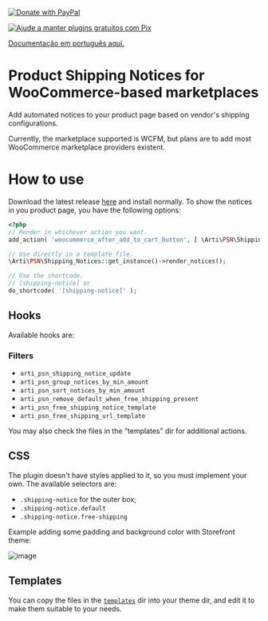 [![Donate with PayPal](https://img.shields.io/badge/paypal-Donate%20with%20paypal-blue?style=for-the-badge&logo=paypal&link=https://www.paypal.com/donate/?hosted_button_id=TZ984YJ3SJEQA)](https://www.paypal.com/donate/?hosted_button_id=TZ984YJ3SJEQA)

[![Ajude a manter plugins gratuitos com Pix](https://img.shields.io/static/v1?style=for-the-badge&logo=pix&color=%2300b7a9&message=Ajude%20a%20manter%20plugins%20gratuitos%20com%20Pix&link=https://nubank.com.br/pagar/16gd05/2YML7GG3gW)](https://nubank.com.br/pagar/16gd05/2YML7GG3gW)

[Documentação em português aqui.](https://github.com/Art-iDev/arti-product-shipping-notices/wiki/Documenta%C3%A7%C3%A3o-em-portugu%C3%AAs)

# Product Shipping Notices for WooCommerce-based marketplaces

Add automated notices to your product page based on vendor's shipping configurations.

Currently, the marketplace supported is WCFM, but plans are to add most WooCommerce marketplace providers existent.

# How to use
Download the latest release [here](https://github.com/Art-iDev/arti-product-shipping-notices/releases) and install normally. 
To show the notices in you product page, you have the following options:

```PHP
<?php
// Render in whichever action you want.
add_action( 'woocommerce_after_add_to_cart_button', [ \Arti\PSN\Shipping_Notices::get_instance(), 'render_notices' ] );

// Use directly in a template file.
\Arti\PSN\Shipping_Notices::get_instance()->render_notices();

// Use the shortcode.
// [shipping-notice] or
do_shortcode( '[shipping-notice]' );

```

## Hooks
Available hooks are:
### Filters
* `arti_psn_shipping_notice_update`
* `arti_psn_group_notices_by_min_amount`
* `arti_psn_sort_notices_by_min_amount`
* `arti_psn_remove_default_when_free_shipping_present`
* `arti_psn_free_shipping_notice_template`
* `arti_psn_free_shipping_url_template`

You may also check the files in the "templates" dir for additional actions. 

## CSS
The plugin doesn't have styles applied to it, so you must implement your own. The available selectors are:

* `.shipping-notice` for the outer box;
* `.shipping-notice.default`
* `.shipping-notice.free-shipping`

Example adding some padding and background color with Storefront theme:

![image](https://user-images.githubusercontent.com/700448/145720489-d9bbabff-9f7e-47fa-b071-6afe643a3b70.png)

## Templates
You can copy the files in the [`templates`](templates) dir into your theme dir, and edit it to make them suitable to your needs.
